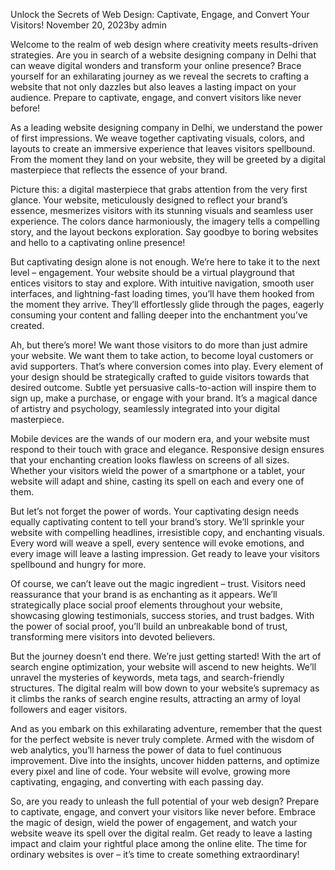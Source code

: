 Unlock the Secrets of Web Design: Captivate, Engage, and Convert Your Visitors!
November 20, 2023by admin

Welcome to the realm of web design where creativity meets results-driven strategies. Are you in search of a website designing company in Delhi that can weave digital wonders and transform your online presence? Brace yourself for an exhilarating journey as we reveal the secrets to crafting a website that not only dazzles but also leaves a lasting impact on your audience. Prepare to captivate, engage, and convert visitors like never before!

As a leading website designing company in Delhi, we understand the power of first impressions. We weave together captivating visuals, colors, and layouts to create an immersive experience that leaves visitors spellbound. From the moment they land on your website, they will be greeted by a digital masterpiece that reflects the essence of your brand.

Picture this: a digital masterpiece that grabs attention from the very first glance. Your website, meticulously designed to reflect your brand’s essence, mesmerizes visitors with its stunning visuals and seamless user experience. The colors dance harmoniously, the imagery tells a compelling story, and the layout beckons exploration. Say goodbye to boring websites and hello to a captivating online presence!

But captivating design alone is not enough. We’re here to take it to the next level – engagement. Your website should be a virtual playground that entices visitors to stay and explore. With intuitive navigation, smooth user interfaces, and lightning-fast loading times, you’ll have them hooked from the moment they arrive. They’ll effortlessly glide through the pages, eagerly consuming your content and falling deeper into the enchantment you’ve created.

Ah, but there’s more! We want those visitors to do more than just admire your website. We want them to take action, to become loyal customers or avid supporters. That’s where conversion comes into play. Every element of your design should be strategically crafted to guide visitors towards that desired outcome. Subtle yet persuasive calls-to-action will inspire them to sign up, make a purchase, or engage with your brand. It’s a magical dance of artistry and psychology, seamlessly integrated into your digital masterpiece.

Mobile devices are the wands of our modern era, and your website must respond to their touch with grace and elegance. Responsive design ensures that your enchanting creation looks flawless on screens of all sizes. Whether your visitors wield the power of a smartphone or a tablet, your website will adapt and shine, casting its spell on each and every one of them.

But let’s not forget the power of words. Your captivating design needs equally captivating content to tell your brand’s story. We’ll sprinkle your website with compelling headlines, irresistible copy, and enchanting visuals. Every word will weave a spell, every sentence will evoke emotions, and every image will leave a lasting impression. Get ready to leave your visitors spellbound and hungry for more.

Of course, we can’t leave out the magic ingredient – trust. Visitors need reassurance that your brand is as enchanting as it appears. We’ll strategically place social proof elements throughout your website, showcasing glowing testimonials, success stories, and trust badges. With the power of social proof, you’ll build an unbreakable bond of trust, transforming mere visitors into devoted believers.

But the journey doesn’t end there. We’re just getting started! With the art of search engine optimization, your website will ascend to new heights. We’ll unravel the mysteries of keywords, meta tags, and search-friendly structures. The digital realm will bow down to your website’s supremacy as it climbs the ranks of search engine results, attracting an army of loyal followers and eager visitors.

And as you embark on this exhilarating adventure, remember that the quest for the perfect website is never truly complete. Armed with the wisdom of web analytics, you’ll harness the power of data to fuel continuous improvement. Dive into the insights, uncover hidden patterns, and optimize every pixel and line of code. Your website will evolve, growing more captivating, engaging, and converting with each passing day.

So, are you ready to unleash the full potential of your web design? Prepare to captivate, engage, and convert your visitors like never before. Embrace the magic of design, wield the power of engagement, and watch your website weave its spell over the digital realm. Get ready to leave a lasting impact and claim your rightful place among the online elite. The time for ordinary websites is over – it’s time to create something extraordinary!
